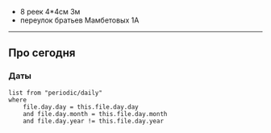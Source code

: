 
 - 8 реек 4*4см 3м
 - переулок братьев Мамбетовых 1А

---

## Про сегодня

### Даты

```dataview
list from "periodic/daily"
where
	file.day.day = this.file.day.day
	and file.day.month = this.file.day.month
	and file.day.year != this.file.day.year
```
